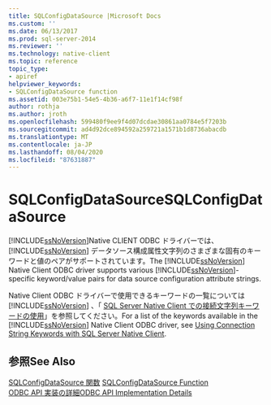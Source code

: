 ```yaml
---
title: SQLConfigDataSource |Microsoft Docs
ms.custom: ''
ms.date: 06/13/2017
ms.prod: sql-server-2014
ms.reviewer: ''
ms.technology: native-client
ms.topic: reference
topic_type:
- apiref
helpviewer_keywords:
- SQLConfigDataSource function
ms.assetid: 003e75b1-54e5-4b36-a6f7-11e1f14cf98f
author: rothja
ms.author: jroth
ms.openlocfilehash: 599480f9ee9f4d07dcdae30861aa0784e5f7203b
ms.sourcegitcommit: ad4d92dce894592a259721a1571b1d8736abacdb
ms.translationtype: MT
ms.contentlocale: ja-JP
ms.lasthandoff: 08/04/2020
ms.locfileid: "87631887"
---
```

# <a name="sqlconfigdatasource"></a><span data-ttu-id="bf5b3-102">SQLConfigDataSource</span><span class="sxs-lookup"><span data-stu-id="bf5b3-102">SQLConfigDataSource</span></span>
  <span data-ttu-id="bf5b3-103">[!INCLUDE[ssNoVersion](../../includes/ssnoversion-md.md)]Native CLIENT ODBC ドライバーでは、 [!INCLUDE[ssNoVersion](../../includes/ssnoversion-md.md)] データソース構成属性文字列のさまざまな固有のキーワードと値のペアがサポートされています。</span><span class="sxs-lookup"><span data-stu-id="bf5b3-103">The [!INCLUDE[ssNoVersion](../../includes/ssnoversion-md.md)] Native Client ODBC driver supports various [!INCLUDE[ssNoVersion](../../includes/ssnoversion-md.md)]-specific keyword/value pairs for data source configuration attribute strings.</span></span>  
  
 <span data-ttu-id="bf5b3-104">Native Client ODBC ドライバーで使用できるキーワードの一覧については [!INCLUDE[ssNoVersion](../../includes/ssnoversion-md.md)] 、「 [SQL Server Native Client での接続文字列キーワードの使用](../native-client/applications/using-connection-string-keywords-with-sql-server-native-client.md)」を参照してください。</span><span class="sxs-lookup"><span data-stu-id="bf5b3-104">For a list of the keywords available in the [!INCLUDE[ssNoVersion](../../includes/ssnoversion-md.md)] Native Client ODBC driver, see [Using Connection String Keywords with SQL Server Native Client](../native-client/applications/using-connection-string-keywords-with-sql-server-native-client.md).</span></span>  
  
## <a name="see-also"></a><span data-ttu-id="bf5b3-105">参照</span><span class="sxs-lookup"><span data-stu-id="bf5b3-105">See Also</span></span>  
 <span data-ttu-id="bf5b3-106">[SQLConfigDataSource 関数](https://go.microsoft.com/fwlink/?LinkId=59337) </span><span class="sxs-lookup"><span data-stu-id="bf5b3-106">[SQLConfigDataSource Function](https://go.microsoft.com/fwlink/?LinkId=59337) </span></span>  
 [<span data-ttu-id="bf5b3-107">ODBC API 実装の詳細</span><span class="sxs-lookup"><span data-stu-id="bf5b3-107">ODBC API Implementation Details</span></span>](odbc-api-implementation-details.md)  
  
  
